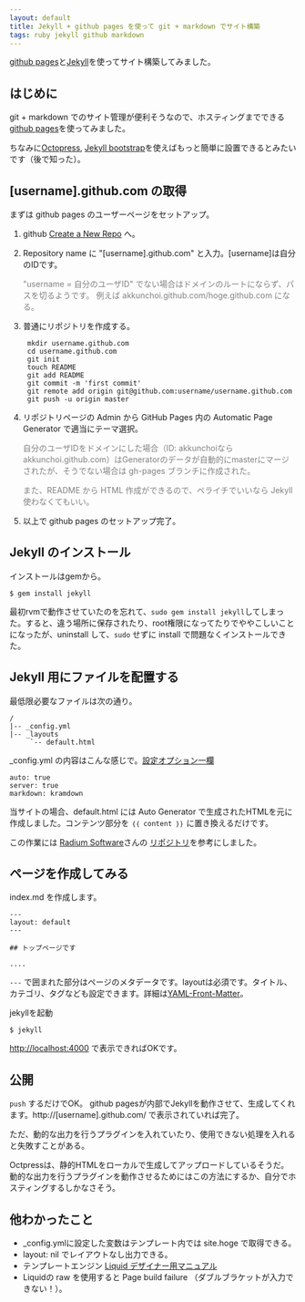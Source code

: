 ```yaml
---
layout: default
title: Jekyll + github pages を使って git + markdown でサイト構築
tags: ruby jekyll github markdown
---
```


[github pages]と[Jekyll]を使ってサイト構築してみました。

## はじめに

git + markdown でのサイト管理が便利そうなので、ホスティングまでできる[github pages]を使ってみました。

ちなみに[Octopress], [Jekyll bootstrap]を使えばもっと簡単に設置できるとみたいです（後で知った）。

## [username].github.com の取得

まずは github pages のユーザーページをセットアップ。

1. github [Create a New Repo](https://github.com/new) へ。
2. Repository name に "[username].github.com" と入力。[username]は自分のIDです。

    <span style="color: grey">
     "username = 自分のユーザID" でない場合はドメインのルートにならず、パスを切るようです。
     例えば akkunchoi.github.com/hoge.github.com になる。
    </span>

3. 普通にリポジトリを作成する。

        mkdir username.github.com
        cd username.github.com
        git init
        touch README
        git add README
        git commit -m 'first commit'
        git remote add origin git@github.com:username/username.github.com
        git push -u origin master


4. リポジトリページの Admin から GitHub Pages 内の Automatic Page Generator で適当にテーマ選択。

    <div style="color: grey">
      自分のユーザIDをドメインにした場合（ID: akkunchoiならakkunchoi.github.com）はGeneratorのデータが自動的にmasterにマージされたが、そうでない場合は gh-pages ブランチに作成された。

      また、README から HTML 作成ができるので、ペライチでいいなら Jekyll 使わなくてもいい。
    </div>

5. 以上で github pages のセットアップ完了。


## Jekyll のインストール

インストールはgemから。

    $ gem install jekyll

最初rvmで動作させていたのを忘れて、`sudo gem install jekyll`してしまった。すると、違う場所に保存されたり、root権限になってたりでややこしいことになったが、uninstall して、`sudo` せずに install で問題なくインストールできた。

## Jekyll 用にファイルを配置する

最低限必要なファイルは次の通り。

    /
    |-- _config.yml
    |-- _layouts
         `-- default.html


_config.yml の内容はこんな感じで。[設定オプション一欄](https://github.com/mojombo/jekyll/wiki/Configuration)

    auto: true
    server: true
    markdown: kramdown

当サイトの場合、default.html には Auto Generator で生成されたHTMLを元に作成しました。コンテンツ部分を `｛｛ content ｝｝` に置き換えるだけです。

この作業には [Radium Software](http://radiumsoftware.tumblr.com/post/10518849682)さんの
[リポジトリ](https://github.com/unity-yb/unity-yb.github.com)を参考にしました。


## ページを作成してみる

index.md を作成します。

    ---
    layout: default
    ---
    
    ## トップページです
    
    ....

`---` で囲まれた部分はページのメタデータです。layoutは必須です。タイトル、カテゴリ、タグなども設定できます。詳細は[YAML-Front-Matter](https://github.com/mojombo/jekyll/wiki/YAML-Front-Matter)。


jekyllを起動

    $ jekyll

<http://localhost:4000> で表示できればOKです。

## 公開

`push` するだけでOK。 github pagesが内部でJekyllを動作させて、生成してくれます。http://[username].github.com/ で表示されていれば完了。

ただ、動的な出力を行うプラグインを入れていたり、使用できない処理を入れると失敗すことがある。

Octpressは、静的HTMLをローカルで生成してアップロードしているそうだ。動的な出力を行うプラグインを動作させるためにはこの方法にするか、自分でホスティングするしかなさそう。

## 他わかったこと

- _config.ymlに設定した変数はテンプレート内では site.hoge で取得できる。
- layout: nil でレイアウトなし出力できる。
- テンプレートエンジン [Liquid デザイナー用マニュアル](https://github.com/Shopify/liquid/wiki/Liquid-for-Designers)
- Liquidの raw を使用すると Page build failure （ダブルブラケットが入力できない！）。


[Jekyll]: https://github.com/mojombo/jekyll/
[github pages]: http://pages.github.com/
[Octopress]: http://octopress.org/
[Jekyll bootstrap]: http://jekyllbootstrap.com/
[Liquid]: http://liquidmarkup.org/

